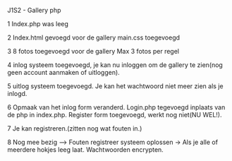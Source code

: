 J1S2 - Gallery php

1
Index.php was leeg


2 
Index.html gevoegd voor de gallery
main.css toegevoegd


3
8 fotos toegevoegd voor de gallery
Max 3 fotos per regel


4
inlog systeem toegevoegd, je kan nu inloggen om de gallery te zien(nog geen account aanmaken of uitloggen).


5
uitlog systeem toegevoegd. Je kan het wachtwoord niet meer zien als je inlogd. 


6
Opmaak van het inlog form veranderd. Login.php tegevoegd inplaats van de php in index.php. Register form toegevoegd, werkt nog niet(NU WEL!). 


7
Je kan registreren.(zitten nog wat fouten in.)


8
Nog mee bezig -->
Fouten registreer systeem oplossen -> Als je alle of meerdere hokjes leeg laat.
Wachtwoorden encrypten.